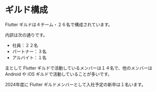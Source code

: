 # ギルド構成

Flutter ギルドは４チーム・２６名で構成されています。

内訳は次の通りです。

- 社員：２２名
- パートナー：３名
- アルバイト：１名

主として Flutter ギルドで活動しているメンバーは１４名で、他のメンバーは Android や iOS ギルドで活動していることが多いです。

2024年度に Flutter ギルドメンバーとして入社予定の新卒は１名います。

